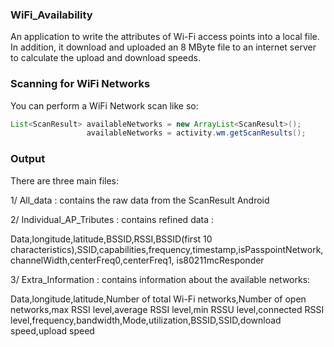 ### WiFi_Availability
An application to write the attributes of Wi-Fi access points into a local file. In addition, it download and uploaded an 8 MByte file to an internet server to calculate the upload and download speeds.

### Scanning for WiFi Networks
You can perform a WiFi Network scan like so:
```java
List<ScanResult> availableNetworks = new ArrayList<ScanResult>();
                 availableNetworks = activity.wm.getScanResults();
```  
  
### Output


There are three main files: 

1/ All_data : contains the raw data from the ScanResult Android

2/ Individual_AP_Tributes : contains refined data : 

Data,longitude,latitude,BSSID,RSSI,BSSID(first 10 characteristics),SSID,capabilities,frequency,timestamp,isPasspointNetwork,channelWidth,centerFreq0,centerFreq1, is80211mcResponder

3/ Extra_Information : contains information about the available networks:

Data,longitude,latitude,Number of total Wi-Fi networks,Number of open networks,max RSSI level,average RSSI level,min RSSU level,connected RSSI level,frequency,bandwidth,Mode,utilization,BSSID,SSID,download speed,upload speed
